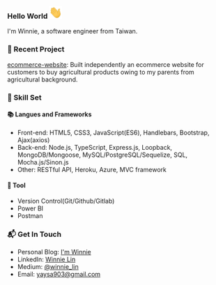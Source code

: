 ### Hello World <img src="https://raw.githubusercontent.com/ABSphreak/ABSphreak/master/gifs/Hi.gif" width="30px">
I'm Winnie, a software engineer from Taiwan.

### 🔭 Recent Project
[ecommerce-website](https://github.com/winnielinn/ecommerce-website): Built independently an ecommerce website for customers to buy agricultural products owing to my parents from agricultural background.


### 🌱 Skill Set
#### 📚 Langues and Frameworks
- Front-end: HTML5, CSS3, JavaScript(ES6), Handlebars, Bootstrap, Ajax(axios)
- Back-end: Node.js, TypeScript, Express.js, Loopback, MongoDB/Mongoose, MySQL/PostgreSQL/Sequelize, SQL, Mocha.js/Sinon.js
- Other: RESTful API, Heroku, Azure, MVC framework

#### 🔧 Tool
- Version Control(Git/Github/Gitlab)
- Power BI
- Postman

### 📬 Get In Touch
- Personal Blog: [I'm Winnie](https://winnielinn.github.io/)
- LinkedIn: [Winnie Lin](https://www.linkedin.com/in/winnie-lin-8a8924228/)
- Medium: [@winnie_lin](https://medium.com/@winnie_lin)
- Email: yaysa903@gmail.com

<!--
**winnielinn/winnielinn** is a ✨ _special_ ✨ repository because its `README.md` (this file) appears on your GitHub profile.

Here are some ideas to get you started:

- 🔭 I’m currently working on ...
- 🌱 I’m currently learning ...
- 👯 I’m looking to collaborate on ...
- 🤔 I’m looking for help with ...
- 💬 Ask me about ...
- 📫 How to reach me: ...
- 😄 Pronouns: ...
- ⚡ Fun fact: ...
-->
